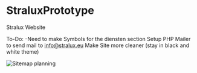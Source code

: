 # StraluxPrototype
Stralux Website 

To-Do:
-Need to make Symbols for the diensten section
Setup PHP Mailer to send mail to info@stralux.eu
Make Site more cleaner (stay in black and white theme)


![Sitemap planning](https://github.com/user-attachments/assets/3326165e-88ab-4693-9245-1d66fe2c7921)

